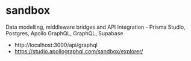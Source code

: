 # sandbox
Data modelling, middleware bridges and API Integration - Prisma Studio, Postgres, Apollo GraphQL, GraphQL, Supabase

- http://localhost:3000/api/graphql
- https://studio.apollographql.com/sandbox/explorer/
